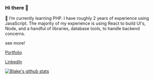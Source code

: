 ### Hi there 👋

🌱 I’m currently learning PHP. I have roughly 2 years of experience using JavaScript. The majority of my experience is using React to build UI's, Node, and a handful of libraries, database tools, to handle backend concerns.

see more!

[Portfolio](https://blakeprouty.co/)  

[LinkedIn](https://www.linkedin.com/in/blakenp/)

[![Blake's github stats](https://github-readme-stats.vercel.app/api?username=prouty89)](https://github.com/prouty89/github-readme-stats)
<!--
**Prouty89/Prouty89** is a ✨ _special_ ✨ repository because its `README.md` (this file) appears on your GitHub profile.

Here are some ideas to get you started:

- 🔭 I’m currently working on ...
- 🌱 I’m currently learning ...
- 👯 I’m looking to collaborate on ...
- 🤔 I’m looking for help with ...
- 💬 Ask me about ...
- 📫 How to reach me: ...
- 😄 Pronouns: ...
- ⚡ Fun fact: ...
-->
